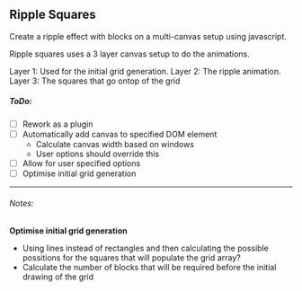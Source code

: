 ## Ripple Squares

Create a ripple effect with blocks on a multi-canvas setup using javascript.

Ripple squares uses a 3 layer canvas setup to do the animations.

Layer 1: Used for the initial grid generation.
Layer 2: The ripple animation.
Layer 3: The squares that go ontop of the grid



##### ToDo:
- [ ] Rework as a plugin
- [ ] Automatically add canvas to specified DOM element
	- Calculate canvas width based on windows
	- User options should override this
- [ ] Allow for user specified options
- [ ] Optimise initial grid generation

---

###### Notes:
**Optimise initial grid generation**

- Using lines instead of rectangles and then calculating the possible possitions for the squares that will populate the grid array?
- Calculate the number of blocks that will be required before the initial drawing of the grid

